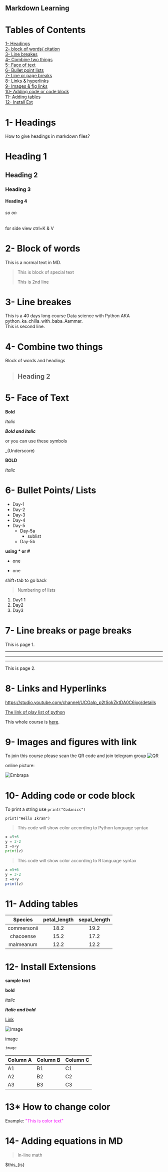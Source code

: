 ## Markdown Learning
# Tables of Contents

[1- Headings](#1--headings)\
[2- block of words/ citation](#2--block-of-words)\
[3- Line breakes](#3--line-breakes)\
[4- Combine two things](#4--combine-two-things)\
[5- Face of text](#5--face-of-text)\
[6- Bullet point lists](#6--bullet-points-lists)\
[7- Line or page breaks](#7--line-breaks-or-page-breaks)\
[8- Links & hyperlinks](#8--links-and-hyperlinks)\
[9- Images &  fig links](#9--images-and-figures-with-link)\
[10- Adding code or code block](#10--adding-code-or-code-block)\
[11- Adding tables](#11--adding-tables)\
[12- Install Ext](#13--install-extensions)

# 1- Headings

How to give headings in markdown files?
# Heading 1
## Heading 2
### Heading 3
#### Heading 4
###### so on
for side view ctrl+K & V

# 2- Block of words
This is a normal text in MD.

>This is block of special text
>
>This is 2nd line

# 3- Line breakes

This is a 40 days long course Data science with Python AKA python_ka_chilla_with_baba_Aammar.\
This is second line.

# 4- Combine two things

Block of words and headings

> ## Heading 2

# 5- Face of Text
**Bold**

*Italic*

***Bold and italic***
 
 or you can use these symbols

 _(Underscore)

__BOLD__

_Italic_

# 6- Bullet Points/ Lists

- Day-1
- Day-2
- Day-3
- Day-4
- Day-5
    - Day-5a
        - sublist 
    - Day-5b

__using * or #__
* one
+ one

shift+tab to go back

> Numbering of lists

1. Day1
    1
2. Day2
3. Day3

# 7- Line breaks or page breaks

This is page 1.

---
___
***

This is page 2.

# 8- Links and Hyperlinks

<https://studio.youtube.com/channel/UCOaIp_p2tSokZktDA0C6jxg/details>

[The link of play list of python](https://www.youtube.com/watch?v=QvPekMN4F0w&list=PL9XvIvvVL50HVsu-Ao8NBr0UJSO8O6lBI)

[Codanics]:https://www.youtube.com/watch?v=QvPekMN4F0w&list=PL9XvIvvVL50HVsu-Ao8NBr0UJSO8O6lBI

This whole course is [here][Codanics].

# 9- Images and figures with link
To join this course please scan the QR code and join telegram group
![QR](qr.png)

online picture:

![Embrapa](https://www.google.com/search?q=embrapa&sxsrf=AOaemvI6qVIfyXsYNODhU7NDzDdlx4RJTg:1641658948719&source=lnms&tbm=isch&sa=X&ved=2ahUKEwjC0uuTyKL1AhWLrpUCHS3pD6EQ_AUoAXoECAMQAw&biw=1536&bih=656&dpr=1.25#imgrc=NO-xilob3LwCwM)

# 10- Adding code or code block

To print a string use `print("Codanics")`

`print("Hello Ikram")`
>This code will show color according to Python language syntax

```python
x =5+6
y = 3-2
z =x+y
print(z)
```

>This code will show color according to R language syntax
```R
x =5+6
y = 3-2
z =x+y
print(z)
```

# 11- Adding tables

| Species | petal_length | sepal_length|
|:-------:|:-----------:| :----------:|
|commersonii| 18.2 | 19.2|
|chacoense| 15.2 | 17.2|
|malmeanum| 12.2 | 12.2|

# 12- Install Extensions

**sample text**

**bold**

_italic_

_**Italic and bold**_

[Link](https://www.youtube.com/watch?v=XFCzL1NVNi4)

![image](qr.png)

[image](qr.png)

```
image

```


Column A | Column B | Column C
---------|----------|---------
 A1 | B1 | C1
 A2 | B2 | C2
 A3 | B3 | C3

# 13* How to change color
Example:
<span style="color:#f403fc">
"This is color text"
</span>


# 14- Adding equations in MD
>In-line math

$this_{is}